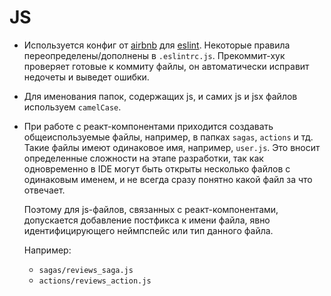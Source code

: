 JS
==
* Используется конфиг от [airbnb](https://github.com/airbnb/javascript) для [eslint](https://eslint.org/).
  Некоторые правила переопределены/дополнены в `.eslintrc.js`.
  Прекоммит-хук проверяет готовые к коммиту файлы, он автоматически исправит недочеты и выведет ошибки.

* Для именования папок, содержащих js, и самих js и jsx файлов используем `camelCase`.

* При работе с реакт-компонентами приходится создавать общеиспользуемые файлы, например, в папках `sagas`,
  `actions` и тд. Такие файлы имеют одинаковое имя, например, `user.js`. Это вносит определенные сложности
  на этапе разработки, так как одновременно в IDE могут быть открыты несколько файлов с одинаковым именем,
  и не всегда сразу понятно какой файл за что отвечает. 

  Поэтому для js-файлов, связанных с реакт-компонентами, допускается добавление постфикса к имени файла,
  явно идентифицирующего неймпспейс или тип данного файла.

  Например:

  * `sagas/reviews_saga.js`
  * `actions/reviews_action.js`

